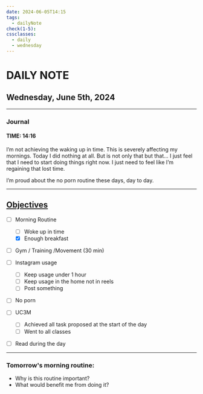 ```yaml
---
date: 2024-06-05T14:15
tags:
  - dailyNote
check(1-5): 
cssclasses:
  - daily
  - wednesday
---
```


# DAILY NOTE
## Wednesday, June 5th, 2024

***
### Journal
#### TIME: 14:16
I’m not achieving the waking up in time. This is severely affecting my mornings. Today I did nothing at all. But is not only that but that… I just feel that I need to start doing things right now. I just need to feel like I’m regaining that lost time.

I’m proud about the no porn routine these days, day to day.


***


## [Objectives](Objectives%20from%20March%2023%20to%20September%2023%20)

- [ ] Morning Routine
	- [ ] Woke up in time
	- [x] Enough breakfast
- [ ] Gym / Training /Movement (30 min)

- [ ]  Instagram usage
	- [ ] Keep usage under 1 hour
	- [ ] Keep usage in the home not in reels
	- [ ] Post something

- [ ] No porn 

- [ ] UC3M
	- [ ] Achieved all task proposed at the start of the day
	- [ ] Went to all classes

- [ ] Read during the day


---
### Tomorrow's morning routine: 
+ Why is this routine important? 
+ What would benefit me from doing it?